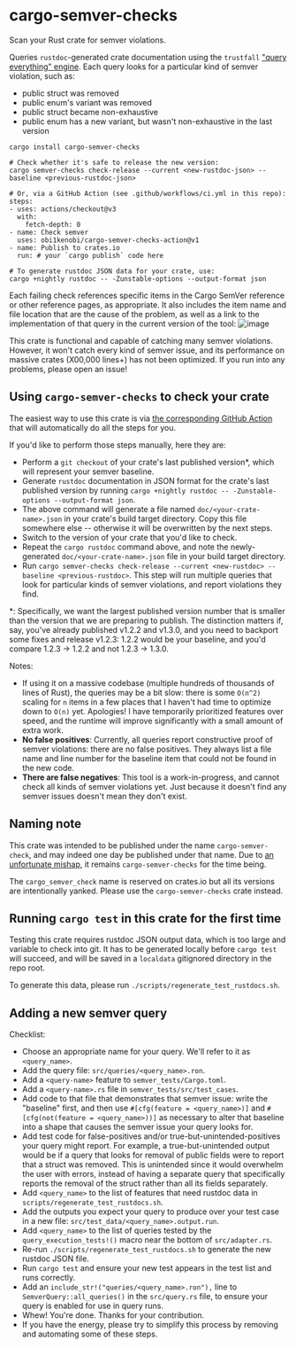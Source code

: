 # cargo-semver-checks
Scan your Rust crate for semver violations.

Queries `rustdoc`-generated crate documentation using the `trustfall`
["query everything" engine](https://github.com/obi1kenobi/trustfall).
Each query looks for a particular kind of semver violation, such as:
- public struct was removed
- public enum's variant was removed
- public struct became non-exhaustive
- public enum has a new variant, but wasn't non-exhaustive in the last version

```
cargo install cargo-semver-checks

# Check whether it's safe to release the new version:
cargo semver-checks check-release --current <new-rustdoc-json> --baseline <previous-rustdoc-json>

# Or, via a GitHub Action (see .github/workflows/ci.yml in this repo):
steps:
- uses: actions/checkout@v3
  with:
    fetch-depth: 0
- name: Check semver
  uses: obi1kenobi/cargo-semver-checks-action@v1
- name: Publish to crates.io
  run: # your `cargo publish` code here

# To generate rustdoc JSON data for your crate, use:
cargo +nightly rustdoc -- -Zunstable-options --output-format json
```

Each failing check references specific items in the Cargo SemVer reference
or other reference pages, as appropriate. It also includes the item name
and file location that are the cause of the problem, as well as a link
to the implementation of that query in the current version of the tool:
![image](https://user-images.githubusercontent.com/2348618/180127698-240e4bed-5581-4cbd-9f47-038affbc4a3e.png)

This crate is functional and capable of catching many semver violations.
However, it won't catch every kind of semver issue, and its performance on massive crates
(X00,000 lines+) has not been optimized. If you run into any problems, please open an issue!

## Using `cargo-semver-checks` to check your crate

The easiest way to use this crate is via 
[the corresponding GitHub Action](https://github.com/obi1kenobi/cargo-semver-checks-action)
that will automatically do all the steps for you.

If you'd like to perform those steps manually, here they are:
- Perform a `git checkout` of your crate's last published version*,
  which will represent your semver baseline.
- Generate `rustdoc` documentation in JSON format for the crate's last published version
  by running `cargo +nightly rustdoc -- -Zunstable-options --output-format json`.
- The above command will generate a file named `doc/<your-crate-name>.json` in your crate's
  build target directory. Copy this file somewhere else -- otherwise it will be overwritten
  by the next steps.
- Switch to the version of your crate that you'd like to check.
- Repeat the `cargo rustdoc` command above, and note
  the newly-generated `doc/<your-crate-name>.json` file in your build target directory.
- Run `cargo semver-checks check-release --current <new-rustdoc> --baseline <previous-rustdoc>`.
  This step will run multiple queries that look for particular kinds of semver violations,
  and report violations they find.

*: Specifically, we want the largest published version number that is smaller than the
   version that we are preparing to publish. The distinction matters if, say, you've already
   published v1.2.2 and v1.3.0, and you need to backport some fixes and release v1.2.3:
   1.2.2 would be your baseline, and you'd compare 1.2.3 -> 1.2.2 and not 1.2.3 -> 1.3.0.

Notes:
- If using it on a massive codebase (multiple hundreds of thousands of lines of Rust),
  the queries may be a bit slow: there is some `O(n^2)` scaling for `n` items in a few places that
  I haven't had time to optimize down to `O(n)` yet. Apologies! I have temporarily prioritized
  features over speed, and the runtime will improve significantly with a small amount of extra work.
- **No false positives**: Currently, all queries report constructive proof of semver violations:
  there are no false positives. They always list a file name and line number for the baseline item
  that could not be found in the new code.
- **There are false negatives**: This tool is a work-in-progress, and cannot check all kinds of
  semver violations yet. Just because it doesn't find any semver issues doesn't mean
  they don't exist.

## Naming note

This crate was intended to be published under the name `cargo-semver-check`, and may indeed one
day be published under that name. Due to
[an unfortunate mishap](https://github.com/rust-lang/crates.io/issues/728#issuecomment-118276095),
it remains `cargo-semver-checks` for the time being.

The `cargo_semver_check` name is reserved on crates.io but all its versions
are intentionally yanked. Please use the `cargo-semver-checks` crate instead.

## Running `cargo test` in this crate for the first time

Testing this crate requires rustdoc JSON output data, which is too large and variable
to check into git. It has to be generated locally before `cargo test` will succeed,
and will be saved in a `localdata` gitignored directory in the repo root.

To generate this data, please run `./scripts/regenerate_test_rustdocs.sh`.

## Adding a new semver query
Checklist:
- Choose an appropriate name for your query. We'll refer to it as `<query_name>`.
- Add the query file: `src/queries/<query_name>.ron`.
- Add a `<query-name>` feature to `semver_tests/Cargo.toml`.
- Add a `<query-name>.rs` file in `semver_tests/src/test_cases`.
- Add code to that file that demonstrates that semver issue: write the "baseline" first,
  and then use `#[cfg(feature = <query_name>)]` and `#[cfg(not(feature = <query_name>))]` as
  necessary to alter that baseline into a shape that causes the semver issue
  your query looks for.
- Add test code for false-positives and/or true-but-unintended-positives your query might report.
  For example, a true-but-unintended output would be if a query that looks for
  removal of public fields were to report that a struct was removed. This is unintended
  since it would overwhelm the user with errors, instead of having a separate query that
  specifically reports the removal of the struct rather than all its fields separately.
- Add `<query_name>` to the list of features that need rustdoc data
  in `scripts/regenerate_test_rustdocs.sh`.
- Add the outputs you expect your query to produce over your test case in
  a new file: `src/test_data/<query_name>.output.run`.
- Add `<query_name>` to the list of queries tested by the `query_execution_tests!()`
  macro near the bottom of `src/adapter.rs`.
- Re-run `./scripts/regenerate_test_rustdocs.sh` to generate the new rustdoc JSON file.
- Run `cargo test` and ensure your new test appears in the test list and runs correctly.
- Add an `include_str!("queries/<query_name>.ron"),` line to `SemverQuery::all_queries()`
  in the `src/query.rs` file, to ensure your query is enabled for use in query runs.
- Whew! You're done. Thanks for your contribution.
- If you have the energy, please try to simplify this process by removing and
  automating some of these steps.
